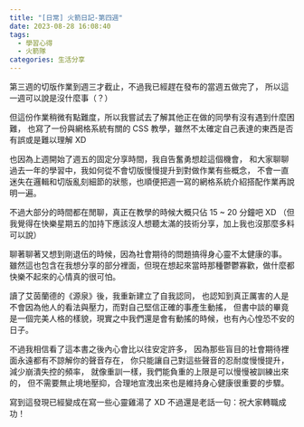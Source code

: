 ```yaml
---
title: "[日常] 火箭日記-第四週"
date: 2023-08-28 16:08:40
tags:
  - 學習心得
  - 火箭隊
categories: 生活分享
---
```


第三週的切版作業到週三才截止，不過我已經趕在發布的當週五做完了，
所以這一週可以說是沒什麼事（？）

但這份作業稍微有點難度，所以我嘗試去了解其他正在做的同學有沒有遇到什麼困難，
也寫了一份與網格系統有關的 CSS 教學，雖然不太確定自己表達的東西是否有誤或是難以理解 XD

<!-- more -->

也因為上週開始了週五的固定分享時間，我自告奮勇想趁這個機會，
和大家聊聊過去一年的學習中，我如何從不會切版慢慢提升到對做作業有些概念，
不會一直迷失在邏輯和切版亂刻細節的狀態，也順便把週一寫的網格系統介紹搭配作業再說明一遍。

不過大部分的時間都在閒聊，真正在教學的時候大概只佔 15 ~ 20 分鐘吧 XD
（但我覺得在快樂星期五的加持下應該沒人想聽太滿的技術分享，加上我也沒那麼多料可以說）

聊著聊著又想到剛退伍的時候，因為社會期待的問題搞得身心靈不太健康的事。
雖然這也包含在我想分享的部分裡面，但現在想起來當時那種鬱鬱寡歡，做什麼都快樂不起來的心情真的很可怕。

讀了艾茵蘭德的《源泉》後，我重新建立了自我認同，
也認知到真正厲害的人是不會因為他人的看法與壓力，而對自己堅信正確的事產生動搖，
但書中談的畢竟是一個完美人格的樣貌，現實之中我們還是會有動搖的時候，也有內心惶恐不安的日子。

不過我相信看了這本書之後內心會比以往安定許多，
因為那些盲目的社會期待裡面永遠都有不諒解你的聲音存在，
你只能讓自己對這些聲音的忍耐度慢慢提升，減少崩潰失控的頻率，
就像重訓一樣，我們能負重的上限是可以慢慢被訓練出來的，
但不需要無止境地壓抑，合理地宣洩出來也是維持身心健康很重要的步驟。

寫到這發現已經變成在寫一些心靈雞湯了 XD
不過還是老話一句：祝大家轉職成功！
